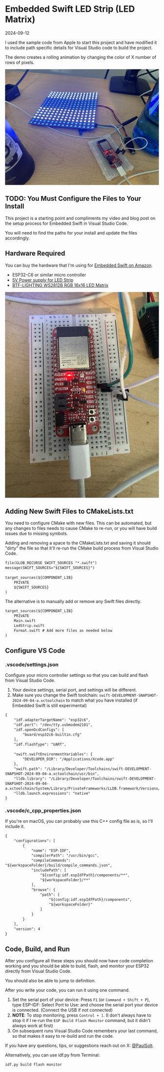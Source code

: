 # Embedded Swift LED Strip (LED Matrix)
2024-09-12 

I used the sample code from Apple to start this project and have modified it to include path specific details for Visual Studio code to build the project.

The demo creates a rolling animation by changing the color of X number of rows of pixels.

![LED Matrix Animation](images/2024-09-12_LED_matrix.JPG)

## TODO: You Must Configure the Files to Your Install

This project is a starting point and compliments my video and blog post on the setup process for Embedded Swift in Visual Studio Code.

You will need to find the paths for your install and update the files accordingly.

## Hardware Required

You can buy the hardware that I'm using for [Embedded Swift on Amazon](https://www.amazon.com/hz/wishlist/ls/313H1I5BBXRNO).

* ESP32-C6 or similar micro controller
* [5V Power supply for LED Strip](https://www.amazon.com/dp/B01D8FM71S/)
* [BTF-LIGHTING WS2812B RGB 16x16 LED Matrix](https://www.amazon.com/dp/B088BTYJH6/)

![ESP32-C6 Wiring Setup](images/2024-09-12_breadboard.JPG)

## Adding New Swift Files to CMakeLists.txt

You need to configure CMake with new files. This can be automated, but any changes to files needs to cause CMake to re-run, or you will have build issues due to missing symbols.

Adding and removing a space to the CMakeLists.txt and saving it should "dirty" the file so that it'll re-run the CMake build process from Visual Studio Code.

```
file(GLOB_RECURSE SWIFT_SOURCES "*.swift")
message(SWIFT_SOURCES="${SWIFT_SOURCES}")

target_sources(${COMPONENT_LIB}
    PRIVATE
    ${SWIFT_SOURCES}
)
```

The alternative is to manually add or remove any Swift files directly.

```
target_sources(${COMPONENT_LIB}
    PRIVATE
    Main.swift
    LedStrip.swift
    Format.swift # Add more files as needed below
)
```

## Configure VS Code

### .vscode/settings.json

Configure your micro controller settings so that you can build and flash from Visual Studio Code.

1. Your device settings, serial port, and settings will be different.
2. Make sure you change the Swift toolchain: `swift-DEVELOPMENT-SNAPSHOT-2024-09-04-a.xctoolchain` to match what you have installed (if Embedded Swift is still experimental)


```
{
    "idf.adapterTargetName": "esp32c6",
    "idf.port": "/dev/tty.usbmodem2101",
    "idf.openOcdConfigs": [
        "board/esp32c6-builtin.cfg"
    ],
    "idf.flashType": "UART",

    "swift.swiftEnvironmentVariables": {
        "DEVELOPER_DIR": "/Applications/Xcode.app"
    },
    "swift.path": "/Library/Developer/Toolchains/swift-DEVELOPMENT-SNAPSHOT-2024-09-04-a.xctoolchain/usr/bin",
    "lldb.library": "/Library/Developer/Toolchains/swift-DEVELOPMENT-SNAPSHOT-2024-09-04-a.xctoolchain/System/Library/PrivateFrameworks/LLDB.framework/Versions/A/LLDB",
    "lldb.launch.expressions": "native"
}
```

### .vscode/c_cpp_properties.json

If you're on macOS, you can probably use this C++ config file as is, so I'll include it.

```
{
    "configurations": [
        {
            "name": "ESP-IDF",
            "compilerPath": "/usr/bin/gcc",
            "compileCommands": "${workspaceFolder}/build/compile_commands.json",
            "includePath": [
                "${config:idf.espIdfPath}/components/**",
                "${workspaceFolder}/**"
            ],
            "browse": {
                "path": [
                    "${config:idf.espIdfPath}/components",
                    "${workspaceFolder}"
                ]
            }
        }
    ],
    "version": 4
}
```


## Code, Build, and Run

After you configure all these steps you should now have code completion working and you should be able to build, flash, and monitor your ESP32 directly from Visual Studio Code.

You should also be able to jump to definition.

After you write your code, you can run it using one command.

1. Set the serial port of your device: Press `F1` (or `Command + Shift + P`), type ESP-IDF: Select Port to Use: and choose the serial port your device is connected. (Connect the USB if not connected)
2. **NOTE**: To stop monitoring, press `Control + ]`. (I don't always have to stop it if I re-run the `ESP Build Flash Monitor` command, but it didn't always work at first)
3. On subsequent runs Visual Studio Code remembers your last command, so that makes it easy to re-build and run the code.

If you have any questions, tips, or suggestions reach out on X: [@PaulSolt](https://X.com/PaulSolt).

Alternatively, you can use idf.py from Terminal:

```
idf.py build flash monitor
```